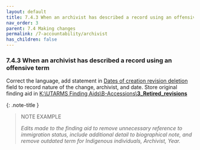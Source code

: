 ```yaml
---
layout: default
title: 7.4.3 When an archivist has described a record using an offensive term
nav_order: 3
parent: 7.4 Making changes
permalink: /7-accountability/archivist
has_children: false
---
```


### 7.4.3 When an archivist has described a record using an offensive term

Correct the language, add statement in <u>Dates of creation revision deletion</u> field to record nature of the change, archivist, and date. Store original finding aid in <u>K:\\UTARMS Finding Aids\\B-Accessions\\**3\_Retired\_revisions**</u>

{: .note-title }
> NOTE EXAMPLE
> 
> *Edits made to the finding aid to remove unnecessary reference to immigration status, include additional detail to biographical note, and remove outdated term for Indigenous individuals, Archivist, Year.*